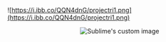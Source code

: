 ![https://i.ibb.co/QQN4dnG/projectri1.png](https://i.ibb.co/QQN4dnG/projectri1.png)
<p align="center">
  <img src="https://github.com/waldyr/Sublime-Installer/blob/master/sublime_text.png?raw=true" alt="Sublime's custom image"/>
</p>
